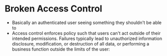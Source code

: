 # Broken Access Control

- Basically an authenticated user seeing something they shouldn't be able to
- Access control enforces policy such that users can't act outside of their intended permissions.  Failures typically lead to unauthorized information disclosure, modification, or destruction of all data, or performing a business function outside the limits of the user:
